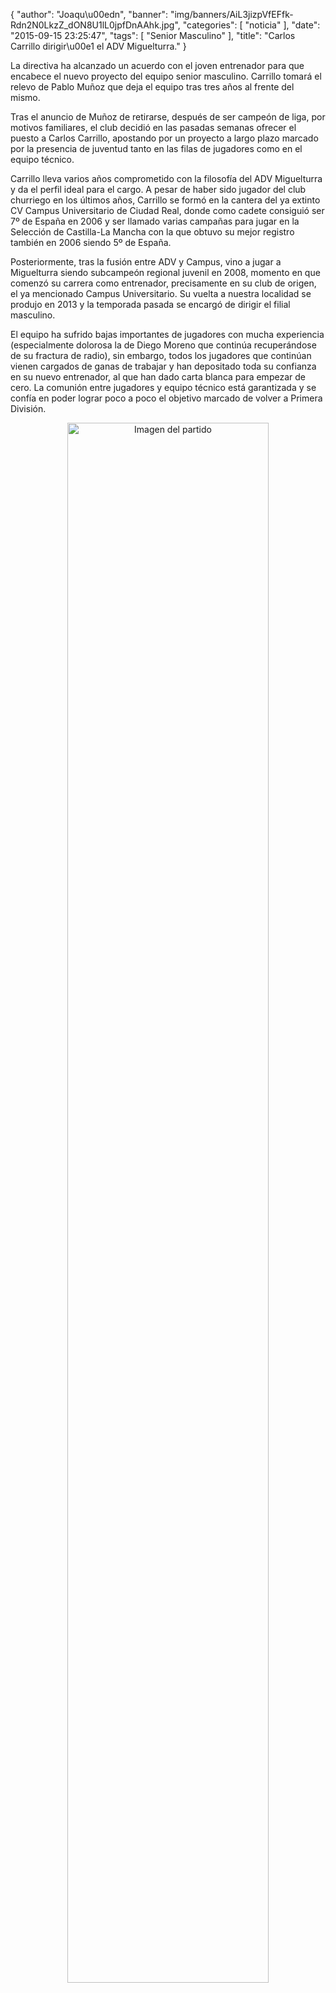 {
  "author": "Joaqu\u00edn", 
  "banner": "img/banners/AiL3jizpVfEFfk-Rdn2N0LkzZ_dON8U1lL0jpfDnAAhk.jpg", 
  "categories": [
    "noticia"
  ], 
  "date": "2015-09-15 23:25:47", 
  "tags": [
    "Senior Masculino"
  ], 
  "title": "Carlos Carrillo dirigir\u00e1 el ADV Miguelturra."
}

La directiva ha alcanzado un acuerdo con el joven entrenador para que encabece el nuevo proyecto del equipo senior masculino. Carrillo tomará el relevo de Pablo Muñoz que deja el equipo tras tres años al frente del mismo.

Tras el anuncio de Muñoz de retirarse, después de ser campeón de liga, por motivos familiares, el club decidió en las pasadas semanas ofrecer el puesto a Carlos Carrillo, apostando por un proyecto a largo plazo marcado por la presencia de juventud tanto en las filas de jugadores como en el equipo técnico.

Carrillo lleva varios años comprometido con la filosofía del ADV Miguelturra y da el perfil ideal para el cargo. A pesar de haber sido jugador del club churriego en los últimos años, Carrillo se formó en la cantera del ya extinto CV Campus Universitario de Ciudad Real, donde como cadete consiguió ser 7º de España en 2006 y ser llamado varias campañas para jugar en la Selección de Castilla-La Mancha con la que obtuvo su mejor registro también en 2006 siendo 5º de España.

Posteriormente, tras la fusión entre ADV y Campus, vino a jugar a Miguelturra siendo subcampeón regional juvenil en 2008, momento en que comenzó su carrera como entrenador, precisamente en su club de origen, el ya mencionado Campus Universitario. Su vuelta a nuestra localidad se produjo en 2013 y la temporada pasada se encargó de dirigir el filial masculino.

El equipo ha sufrido bajas importantes de jugadores con mucha experiencia (especialmente dolorosa la de Diego Moreno que continúa recuperándose de su fractura de radio), sin embargo, todos los jugadores que continúan vienen cargados de ganas de trabajar y han depositado toda su confianza en su nuevo entrenador, al que han dado carta blanca para empezar de cero. La comunión entre jugadores y equipo técnico está garantizada y se confía en poder lograr poco a poco el objetivo marcado de volver a Primera División.

<center>
<a target="_new" href="http://www.advmiguelturra.org/img/banners/AiL3jizpVfEFfk-Rdn2N0LkzZ_dON8U1lL0jpfDnAAhk.jpg"> 
<img alt="Imagen del partido" width="80%" align="center" src="http://www.advmiguelturra.org/img/banners/AiL3jizpVfEFfk-Rdn2N0LkzZ_dON8U1lL0jpfDnAAhk.jpg"/> </a> </center>

